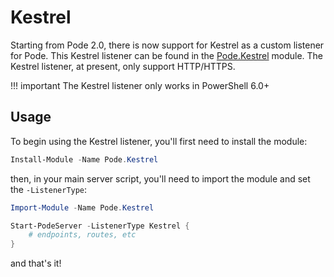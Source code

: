 # Kestrel

Starting from Pode 2.0, there is now support for Kestrel as a custom listener for Pode. This Kestrel listener can be found in the [Pode.Kestrel](https://github.com/Badgerati/Pode.Kestrel) module. The Kestrel listener, at present, only support HTTP/HTTPS.

!!! important
    The Kestrel listener only works in PowerShell 6.0+

## Usage

To begin using the Kestrel listener, you'll first need to install the module:

```powershell
Install-Module -Name Pode.Kestrel
```

then, in your main server script, you'll need to import the module and set the `-ListenerType`:

```powershell
Import-Module -Name Pode.Kestrel

Start-PodeServer -ListenerType Kestrel {
    # endpoints, routes, etc
}
```

and that's it!
